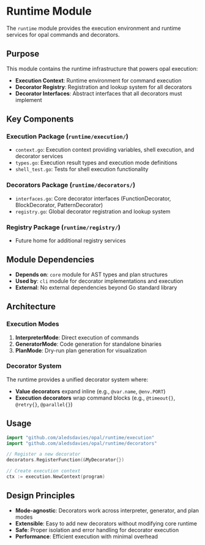 # Runtime Module

The `runtime` module provides the execution environment and runtime services for opal commands and decorators.

## Purpose

This module contains the runtime infrastructure that powers opal execution:

- **Execution Context**: Runtime environment for command execution
- **Decorator Registry**: Registration and lookup system for all decorators
- **Decorator Interfaces**: Abstract interfaces that all decorators must implement

## Key Components

### Execution Package (`runtime/execution/`)
- `context.go`: Execution context providing variables, shell execution, and decorator services
- `types.go`: Execution result types and execution mode definitions
- `shell_test.go`: Tests for shell execution functionality

### Decorators Package (`runtime/decorators/`)
- `interfaces.go`: Core decorator interfaces (FunctionDecorator, BlockDecorator, PatternDecorator)
- `registry.go`: Global decorator registration and lookup system

### Registry Package (`runtime/registry/`)
- Future home for additional registry services

## Module Dependencies

- **Depends on**: `core` module for AST types and plan structures
- **Used by**: `cli` module for decorator implementations and execution
- **External**: No external dependencies beyond Go standard library

## Architecture

### Execution Modes
1. **InterpreterMode**: Direct execution of commands
2. **GeneratorMode**: Code generation for standalone binaries  
3. **PlanMode**: Dry-run plan generation for visualization

### Decorator System
The runtime provides a unified decorator system where:
- **Value decorators** expand inline (e.g., `@var.name`, `@env.PORT`)
- **Execution decorators** wrap command blocks (e.g., `@timeout{}`, `@retry{}`, `@parallel{}`)

## Usage

```go
import "github.com/aledsdavies/opal/runtime/execution"
import "github.com/aledsdavies/opal/runtime/decorators"

// Register a new decorator
decorators.RegisterFunction(&MyDecorator{})

// Create execution context
ctx := execution.NewContext(program)
```

## Design Principles

- **Mode-agnostic**: Decorators work across interpreter, generator, and plan modes
- **Extensible**: Easy to add new decorators without modifying core runtime
- **Safe**: Proper isolation and error handling for decorator execution
- **Performance**: Efficient execution with minimal overhead